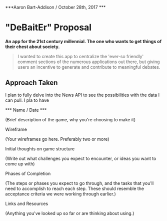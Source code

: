 ***Aaron Bart-Addison / October 28th, 2017 ***
# "DeBaitEr" Proposal

**An app for the 21st century millennial. The one who wants to get things of their chest about society.**

>I wanted to create this app to centralize the 'ever-so friendly' comment sections of the numerous applications out there, but giving users an incentive to generate and contribute to meaningful debates.

## Approach Taken

I plan to fully delve into the News API to see the possibilities with the data I can pull. I pla to have 

*** Name / Date ***


(Brief description of the game, why you're choosing to make it)

Wireframe

(Your wireframes go here. Preferably two or more)

Initial thoughts on game structure

(Write out what challenges you expect to encounter, or ideas you want to come up with)

Phases of Completion

(The steps or phases you expect to go through, and the tasks that you'll need to accomplish to reach each step. These should resemble the acceptance criteria we were working through earlier.)

Links and Resources

(Anything you've looked up so far or are thinking about using.)

